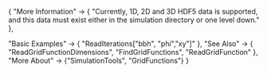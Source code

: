 {
  "More Information" ->
   {
    "Currently, 1D, 2D and 3D HDF5 data is supported, and this data must exist either in the simulation directory or one level down."
   },

  "Basic Examples" -> {
    "ReadIterations[\"bbh\", \"phi\",\"xy\"]"
    },
  "See Also" -> {
    "ReadGridFunctionDimensions", "FindGridFunctions", "ReadGridFunction"
   },
  "More About" -> {"SimulationTools", "GridFunctions"}
}
